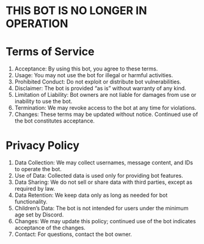 




# THIS BOT IS NO LONGER IN OPERATION






# Terms of Service
1. Acceptance: By using this bot, you agree to these terms.
2. Usage: You may not use the bot for illegal or harmful activities.
3. Prohibited Conduct: Do not exploit or distribute bot vulnerabilities.
4. Disclaimer: The bot is provided “as is” without warranty of any kind.
5. Limitation of Liability: Bot owners are not liable for damages from use or inability to use the bot.
6. Termination: We may revoke access to the bot at any time for violations.
7. Changes: These terms may be updated without notice. Continued use of the bot constitutes acceptance.


# Privacy Policy
1. Data Collection: We may collect usernames, message content, and IDs to operate the bot.
2. Use of Data: Collected data is used only for providing bot features.
3. Data Sharing: We do not sell or share data with third parties, except as required by law.
4. Data Retention: We keep data only as long as needed for bot functionality.
5. Children’s Data: The bot is not intended for users under the minimum age set by Discord.
6. Changes: We may update this policy; continued use of the bot indicates acceptance of the changes.
7. Contact: For questions, contact the bot owner.